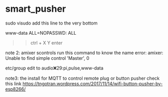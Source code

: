 # smart_pusher
sudo visudo
add this line to the very bottom

www-data ALL=NOPASSWD: ALL


>> ctrl + X
>> Y
>> enter


note 2: amixer scontrols 
run this command to know the name
error: amixer: Unable to find simple control 'Master', 0

etc/group
edit to audio:x:29:pi,pulse,www-data

note3: the install for MQTT to control remote plug or button pusher check this link
https://tngotran.wordpress.com/2017/11/14/wifi-button-pusher-by-esp8266/
